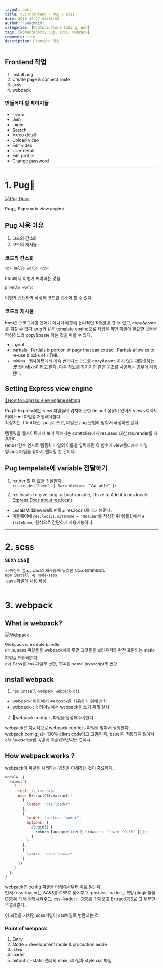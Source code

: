 ```yaml
---
layout: post
title: YCC📄Frontend - Pug / scss
date: 2019-10-27 00:50:00
author: "SeWonKim"
categories: [Youtube Clone Coding, Web]
tags: [Nomadcoders, pug, scss, webpack]
comments: true
description: Frontend 작업
---
```


## Frontend 작업
1. Install pug
2. Create page & connect route
3. scss
4. webpack

### 만들어야 할 페이지들
- Home
- Join
- Login
- Search
- Video detail
- Upload video
- Edit video
- User detail
- Edit profile
- Change password

---

# 1. Pug🐶

[![Pug Docs](https://hackernoon.com/hn-images/1*PmL3-GUNxYP26qTSlVrmzw.png)](https://pugjs.org/api/getting-started.html)

Pug는 Express is view engine

## Pug 사용 이유
1. 코드의 간소화
2. 코드의 재사용

### 코드의 간소화
```html
<p> Hello world </p>
```
html에서 이렇게 써야하는 것을 
```html
p Hello world
```
이렇게 간단하게 작성해 코드를 간소화 할 수 있다.

### 코드의 재사용
html은 프로그래밍 언어가 아니기 때문에 논리적인 작업들을 할 수 없고, copy&paste를 피할 수 없다. pug와 같은 template engine으로 작업을 하면 파일에 필요한 것들을 작성하느라 copy&paste 하는 것을 피할 수 있다.

- layout
- partials : Partials is portion of page that can extract. Partials allow us to re-use blocks of HTML. 
- mixins : 웹사이트에서 계속 반복되는 코드를 copy&paste 하지 않고 재활용하는 방법을 Mixin이라고 한다. 다른 정보를 가지지만 같은 구조를 사용하는 경우에 사용한다.  


## Setting Express view engine
[🔗How to Express View engine setting](https://expressjs.com/ko/api.html#app.set)     

Pug과 Express에는 view 파일들의 위치에 관한 default 설정이 있어서 views 디렉토리에 html 파일을 저장해야한다.    
확장자는 .html 대신 .pug로 쓰고, 파일은 pug 문법에 맞춰서 작성하면 된다.

템플릿을 웹사이트에서 보기 위해서는 controller에서 res.send 대신 res.render를 사용한다.     
render함수 인자로 템플릿 파일의 이름을 입력하면 이 함수가 view폴더에서 파일명.pug 파일을 찾아서 렌더링 할 것이다. 


## Pug tempelate에 variable 전달하기

1. render 할 때 값을 전달한다.     
`res.render("home", { VariableName: "Variable" })`

2. res.locals
To give 'pug' a local variable, I have to Add it to res.locals. [Express Docs about res.locals](https://expressjs.com/ko/api.html#res.locals)

* LocalsMiddleware를 만들고 res.locals를 추가해준다.
* 미들웨어에 `res.locals.siteName = "MeTube"`를 작성한 뒤 템플릿에서 `#{siteName}` 형식으로 간단하게 사용가능하다.

---

# 2. scss
**SEXY CSS💋**

가독성이 높고, 코드의 재사용에 유리한 CSS extension.    
`npm install -g node-sass`     
.sass 파일에 내용 작성

---

# 3. webpack

## What is webpack?

![Webpack](https://poiemaweb.com/img/webpack.png)

Webpack is module bundler  
👉 js, sass 파일들을 webpack에게 주면 그것들을 브라우저와 완전 호환되는 static파일로 변환해준다.    
ex) Sass를 css 파일로 변환, ES6를 nomal javascript로 변환

## install webpack

1. `npm intsall webpack webpack-cli`

- webpack: 파일에서 webpack을 사용하기 위해 설치
- webpack-cli: 터미널에서 webpack을 쓰기 위해 설치

2. 📄webpack.config.js 파일을 생성해줘야한다.  

webpack은 자동적으로 webpack.config.js 파일을 찾아서 실행한다.  
webpack.config.js는 100% client code이고 그말은 즉, babel이 적용되지 않아서 *old javascirpt를 사용해 작성해야한다*는 뜻이다.

## How webpack works ?

webpack이 파일을 처리하는 과정을 이해하는 것이 중요하다.

```javascript
module: {
  rules: [
    {
      test: /\.(scss)$/,
      use: ExtractCSS.extract([
        {
          loader: "css-loader"
        },
        {
          loader: "postcss-loader",
          options: {
            plugin() {
              return [autoprefixer({ browsers: "cover 99.5%" })];
            }
          }
        },
        {
          loader: "sass-loader"
        }
      ])
    }
  ];
}
```

webpack은 config 파일을 아래에서부터 위로 읽는다.  
먼저 scss-loader는 SASS를 CSS로 옮겨주고, postcss-loader는 특정 plugin들을 CSS에 대해 실행시켜주고,
css-loader는 CSS를 가져오고 ExtractCSS로 그 부분만 추출해준다.

이 과정을 거치면 scss파일이 css파일로 변환되는 것!

### Point of webpack

1. Entry
2. Mode = development mode & production mode
3. rules
4. loader
5. output 👉 static 폴더의 main.js파일과 style.css 파일
